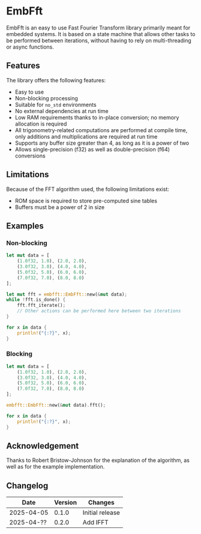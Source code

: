 # EmbFft

EmbFft is an easy to use Fast Fourier Transform library primarily meant for embedded systems.
It is based on a state machine that allows other tasks to be performed between iterations, without having to rely on multi-threading or async functions.


## Features

The library offers the following features:
* Easy to use
* Non-blocking processing
* Suitable for `no_std` environments
* No external dependencies at run time
* Low RAM requirements thanks to in-place conversion; no memory allocation is required
* All trigonometry-related computations are performed at compile time, only additions and multiplications are required at run time
* Supports any buffer size greater than 4, as long as it is a power of two
* Allows single-precision (f32) as well as double-precision (f64) conversions


## Limitations

Because of the FFT algorithm used, the following limitations exist:
* ROM space is required to store pre-computed sine tables
* Buffers must be a power of 2 in size


## Examples

### Non-blocking
```rust
let mut data = [
    (1.0f32, 1.0), (2.0, 2.0),
    (3.0f32, 3.0), (4.0, 4.0),
    (5.0f32, 5.0), (6.0, 6.0),
    (7.0f32, 7.0), (8.0, 8.0)
];

let mut fft = embfft::EmbFft::new(&mut data);
while !fft.is_done() {
    fft.fft_iterate();
    // Other actions can be performed here between two iterations
}

for x in data {
    println!("{:?}", x);
}
```

### Blocking
```rust
let mut data = [
    (1.0f32, 1.0), (2.0, 2.0),
    (3.0f32, 3.0), (4.0, 4.0),
    (5.0f32, 5.0), (6.0, 6.0),
    (7.0f32, 7.0), (8.0, 8.0)
];

embfft::EmbFft::new(&mut data).fft();

for x in data {
    println!("{:?}", x);
}
```


## Acknowledgement

Thanks to Robert Bristow-Johnson for the explanation of the algorithm, as well as for the example implementation.


## Changelog

| Date       | Version | Changes         |
|------------|---------|-----------------|
| 2025-04-05 | 0.1.0   | Initial release |
| 2025-04-?? | 0.2.0   | Add IFFT        |

